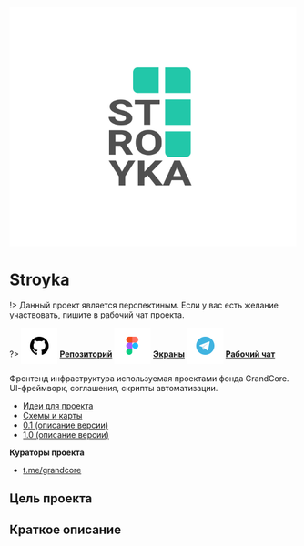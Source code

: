 ![Stroyka-Logo](../../_media/logo-stroyka.png ":size=150")

# Stroyka

!> Данный проект является перспектиным. Если у вас есть желание участвовать, пишите в рабочий чат проекта.

?> <span style="vertical-align: -12px">![telegram](../../_media/icon-github.png ":size=32")</span> [**Репозиторий**](https://github.com/grandcore/stroyka)
<span style="vertical-align: -12px">![telegram](../../_media/icon-figma.png ":size=32")</span> [**Экраны**](https://www.figma.com/file/NlikNEJQHliYlxI3MHhiSW/Share?node-id=9473%3A6)
<span style="vertical-align: -12px">![telegram](../../_media/icon-telegram.png ":size=32")</span> [**Рабочий чат**](https://t.me/joinchat/GPkcwp0wlxousk0T)

Фронтенд инфраструктура используемая проектами фонда GrandCore. UI-фреймворк, соглашения, скрипты автоматизации.

- [Идеи для проекта](stroyka-ideas.md)
- [Схемы и карты](stroyka-map.drawio)
- [0.1 (описание версии)](stroyka-v0.1.md)
- [1.0 (описание версии)](stroyka-v1.0.md)

**Кураторы проекта**

- [t.me/grandcore](https://t.me/grandcore)

## Цель проекта

## Краткое описание
